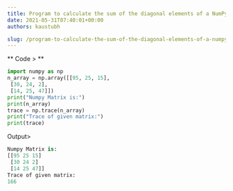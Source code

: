 ```yaml
---
title: Program to calculate the sum of the diagonal elements of a NumPy array
date: 2021-05-31T07:40:01+00:00
authors: kaustubh

slug: /program-to-calculate-the-sum-of-the-diagonal-elements-of-a-numpy-array/
---
```

** Code > **

```python title="file.vb"
import numpy as np
n_array = np.array([[95, 25, 15],
 [30, 24, 2],
 [14, 25, 47]])
print("Numpy Matrix is:")
print(n_array)
trace = np.trace(n_array)
print("Trace of given matrix:")
print(trace)
```

Output>

```python title="Output"
Numpy Matrix is:
[[95 25 15]
 [30 24 2]
 [14 25 47]]
Trace of given matrix:
166
```